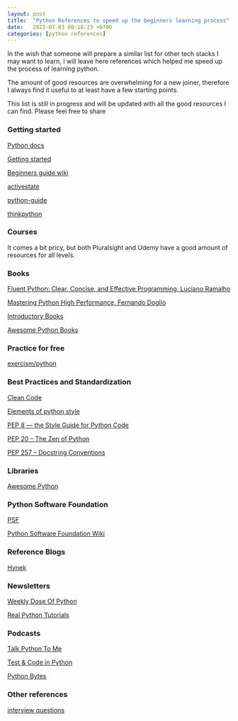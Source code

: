 ```yaml
---
layout: post
title:  "Python References to speed up the beginners learning process"
date:   2022-07-03 00:18:23 +0700
categories: [python references]
---
```


In the wish that someone will prepare a similar list for other tech stacks I may want to learn, I will leave here references which helped me speed up the process of learning python. 

The amount of good resources are overwhelming for a new joiner, therefore I always find it useful to at least have a few starting points.

This list is still in progress and will be updated with all the good resources I can find. Please feel free to share 

### Getting started

[Python docs](https://docs.python.org/3/)

[Getting started](https://www.python.org/about/gettingstarted/)
 
[Beginners guide wiki](https://wiki.python.org/moin/BeginnersGuide/Programmers)

[activestate](https://code.activestate.com/recipes/langs/python/)

[python-guide](https://docs.python-guide.org/intro/learning/)

[thinkpython](https://www.greenteapress.com/thinkpython/html/index.html)


### Courses

It comes a bit pricy, but both Pluralsight and Udemy have a good amount of resources for all levels.

### Books

[Fluent Python: Clear, Concise, and Effective Programming, Luciano Ramalho](https://www.goodreads.com/book/show/22800567-fluent-python?ac=1&from_search=true&qid=3JtPWYcDIg&rank=1)

[Mastering Python High Performance, Fernando Doglio](https://www.goodreads.com/book/show/26781635-mastering-python-high-performance?ref=nav_sb_ss_1_34)

[Introductory Books](https://wiki.python.org/moin/IntroductoryBooks)

[Awesome Python Books](https://github.com/Junnplus/awesome-python-books)


### Practice for free

[exercism/python](https://exercism.org/tracks/python)


### Best Practices and Standardization

[Clean Code](https://github.com/zedr/clean-code-python)

[Elements of python style](https://github.com/amontalenti/elements-of-python-style)

[PEP 8 — the Style Guide for Python Code](https://pep8.org/)

[PEP 20 – The Zen of Python](https://peps.python.org/pep-0020/)

[PEP 257 – Docstring Conventions](https://peps.python.org/pep-0257/)


### Libraries

[Awesome Python](https://github.com/vinta/awesome-python)

### Python Software Foundation

[PSF](https://www.python.org/psf/)

[Python Software Foundation Wiki](https://wiki.python.org/moin/PythonSoftwareFoundation)


### Reference Blogs

[Hynek](https://hynek.me/articles/)


### Newsletters

[Weekly Dose Of‍‍‍ Python](https://pycoders.com/)

[Real Python Tutorials](https://realpython.com/)


### Podcasts

[Talk Python To Me](https://talkpython.fm/episodes/all)

[Test & Code in Python](https://testandcode.com/)

[Python Bytes](https://pythonbytes.fm/)

### Other references

[interview questions](https://data-flair.training/blogs/top-python-interview-questions-answer/)
